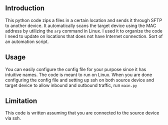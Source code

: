 ## Introduction

This python code zips a files in a certain location and sends it through SFTP to another device. It automatically scans the target device using the MAC address by utilizing the `arp` command in Linux. I used it to organize the code I need to update on locations that does not have Internet connection. Sort of an automation script.

## Usage

You can easily configure the config file for your purpose since it has intuitive names. The code is meant to run on Linux. When you are done configuring the config file and setting up ssh on both source device and target device to allow inbound and outbound traffic, run `main.py`

## Limitation

This code is written assuming that you are  connected to the source device via ssh. 
